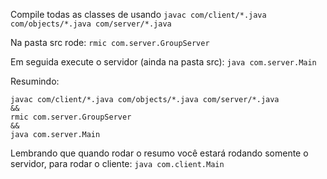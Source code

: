 Compile todas as classes de usando ` javac com/client/*.java com/objects/*.java com/server/*.java `

Na pasta src rode:
`rmic com.server.GroupServer`

Em seguida execute o servidor (ainda na pasta src):
`java com.server.Main`

Resumindo: 

```shell
javac com/client/*.java com/objects/*.java com/server/*.java
&&
rmic com.server.GroupServer
&&
java com.server.Main
```

Lembrando que quando rodar o resumo você estará rodando somente o servidor, 
para rodar o cliente: `java com.client.Main`